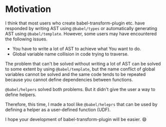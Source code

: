 # Motivation

I think that most users who create babel-transform-plugin etc.
have responded by writing AST using `@babel/types` or automatically generating AST using `@babel/template`.
However, some users may have encountered the following issues.  

* You have to write a lot of AST to achieve what You want to do.  
* Global variable name collision in code trying to traverse.  

The problem that can't be solved without writing a lot of AST can be solved to some extent by using `@babel/template`,
but the name conflict of global variables cannot be solved and the same code tends to be repeated because you cannot define dependencies between functions.

`@babel/helpers` solved both problems. But it didn't give the user a way to define helpers.  

Therefore, this time, I made a tool like `@babel/heleprs` that can be used by defining a helper as a user-defined function (UDF). 

I hope your development of babel-transform-plugin will be easier. :smile:
